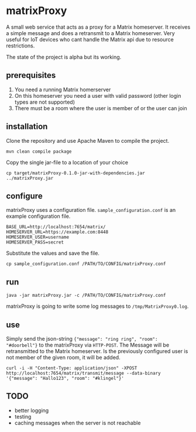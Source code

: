 # matrixProxy

A small web service that acts as a proxy for a Matrix homeserver. It receives a simple message and
does a retransmit to a Matrix homeserver. Very useful for IoT devices who cant handle the Matrix
api due to resource restrictions.

The state of the project is alpha but its working.

## prerequisites

1. You need a running Matrix homerserver
2. On this homeserver you need a user with valid password (other login types are not supported)
3. There must be a room where the user is member of or the user can join

## installation

Clone the repository and use Apache Maven to compile the project.

    mvn clean compile package
    
Copy the single jar-file to a location of your choice

    cp target/matrixProxy-0.1.0-jar-with-dependencies.jar ../matrixProxy.jar
    

## configure

matrixProxy uses a configuration file. `sample_configuration.conf` is an example configuration
file.

    BASE_URL=http://localhost:7654/matrix/
    HOMESERVER_URL=https://example.com:8448
    HOMESERVER_USER=username
    HOMESERVER_PASS=secret

Substitute the values and save the file.

    cp sample_configuration.conf /PATH/TO/CONFIG/matrixProxy.conf


## run

    java -jar matrixProxy.jar -c /PATH/TO/CONFIG/matrixProxy.conf
    
matrixProxy is going to write some log messages to `/tmp/MatrixProxy0.log`.
    

## use

Simply send the json-string `{"message": "ring ring", "room": "#doorbell"}` to the matrixProxy
via `HTTP-POST`. The Message will be retransmitted to the Matrix homeserver. Is the previously
configured user is not member of the given room, it will be added.

    curl -i -H "Content-Type: application/json" -XPOST  http://localhost:7654/matrix/transmit/message --data-binary '{"message": "Hallo123", "room": "#klingel"}'


## TODO

* better logging
* testing
* caching messages when the server is not reachable





